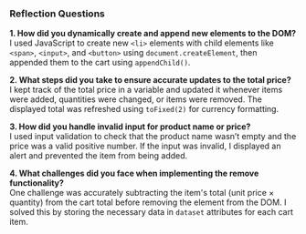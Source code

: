 ### **Reflection Questions**

**1. How did you dynamically create and append new elements to the DOM?**  
I used JavaScript to create new `<li>` elements with child elements like `<span>`, `<input>`, and `<button>` using `document.createElement`, then appended them to the cart using `appendChild()`.

**2. What steps did you take to ensure accurate updates to the total price?**  
I kept track of the total price in a variable and updated it whenever items were added, quantities were changed, or items were removed. The displayed total was refreshed using `toFixed(2)` for currency formatting.

**3. How did you handle invalid input for product name or price?**  
I used input validation to check that the product name wasn’t empty and the price was a valid positive number. If the input was invalid, I displayed an alert and prevented the item from being added.

**4. What challenges did you face when implementing the remove functionality?**  
One challenge was accurately subtracting the item's total (unit price × quantity) from the cart total before removing the element from the DOM. I solved this by storing the necessary data in `dataset` attributes for each cart item.